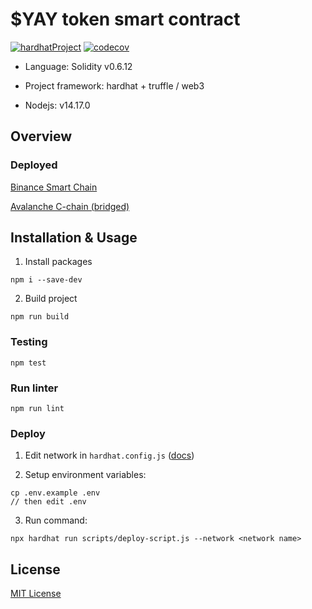 # $YAY token smart contract

[![hardhatProject](https://github.com/YAY-Games/token-contract/actions/workflows/hardhatProject.yaml/badge.svg)](https://github.com/YAY-Games/token-contract/actions/workflows/hardhatProject.yaml)
[![codecov](https://codecov.io/gh/YAY-Games/token-contract/branch/master/graph/badge.svg?token=sdsAmkTzOF)](https://codecov.io/gh/YAY-Games/token-contract)


- Language: Solidity v0.6.12

- Project framework: hardhat + truffle / web3

- Nodejs: v14.17.0

## Overview

### Deployed

[Binance Smart Chain](https://bscscan.com/token/0x524dF384BFFB18C0C8f3f43d012011F8F9795579)


[Avalanche C-chain (bridged)](https://cchain.explorer.avax.network/address/0x01C2086faCFD7aA38f69A6Bd8C91BEF3BB5adFCa/)


## Installation & Usage

1. Install packages
```
npm i --save-dev
```

2. Build project
```
npm run build
```

### Testing

```
npm test
```

### Run linter

```
npm run lint
```

### Deploy

1. Edit network in ```hardhat.config.js``` ([docs](https://hardhat.org/config/))

2. Setup environment variables:
```
cp .env.example .env
// then edit .env
```

3. Run command:
```
npx hardhat run scripts/deploy-script.js --network <network name>
```

## License

[MIT License](./LICENSE)
